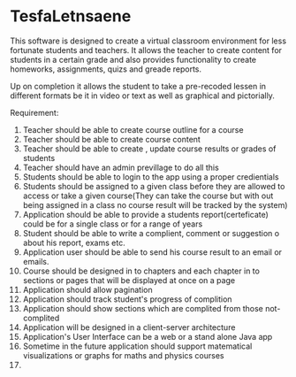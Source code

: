 # TesfaLetnsaene

This software is designed to create a virtual classroom environment for less fortunate students and teachers. It allows the teacher to create content for students in a certain grade and also provides functionality to create homeworks, assignments, quizs and greade reports.

Up on completion it allows the student to take a pre-recoded lessen in different formats be it in video or text as well as graphical and pictorially.

Requirement: 

1. Teacher should be able to create course outline for a course
2. Teacher should be able to create course content
3. Teacher should be able to create , update course results or grades of students
4. Teacher should have an admin previllage to do all this
5. Students should be able to login to the app using a proper credientials
6. Students should be assigned to a given class before they are allowed to access or take a given course(They can take the course but with out being assigned in a class no course result will be tracked by the system)
7. Application should be able to provide a students report(certeficate) could be for a single class or for a range of years
8. Student should be able to write a complient, comment or suggestion o about his report, exams etc.
9. Application user should be able to send his course result to an email or emails.
10. Course should be designed in to chapters and each chapter in to sections or pages that will be displayed at once on a page
11. Application should allow pagination
12. Application should track student's progress of complition
13. Application should show sections which are complited from those not-complited
14. Application will be designed in a client-server architecture
15. Application's User Interface can be a web or a stand alone Java app
16. Sometime in the future application should support matematical visualizations or graphs for maths and physics courses
17. 


